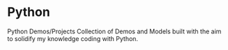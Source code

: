 # Python
Python Demos/Projects
Collection of Demos and Models built with the aim to solidify my knowledge coding with Python.
